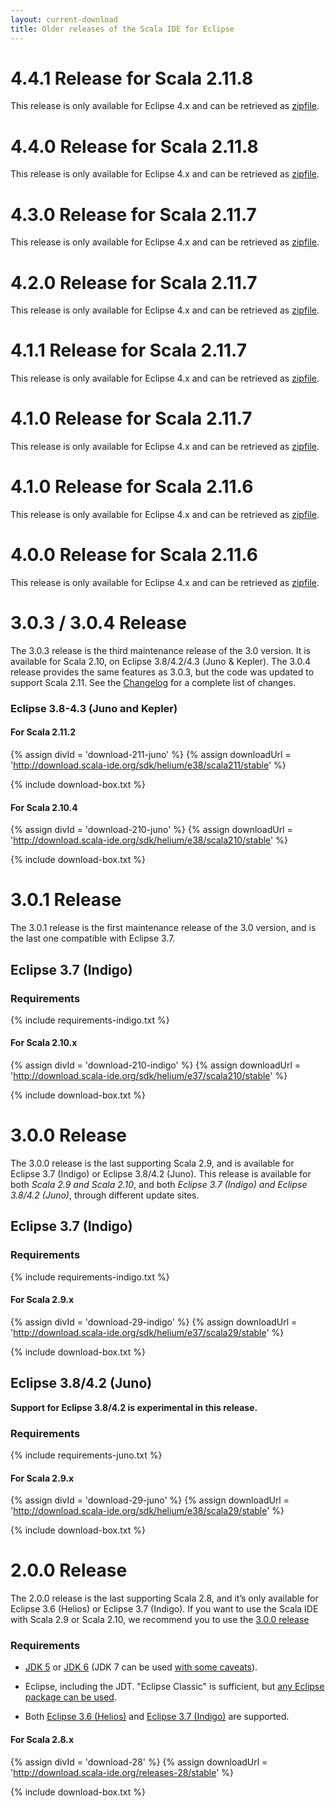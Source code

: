 ```yaml
---
layout: current-download
title: Older releases of the Scala IDE for Eclipse
---
```


# 4.4.1 Release for Scala 2.11.8

This release is only available for Eclipse 4.x and can be retrieved as [zipfile][441_2118_zip].

# 4.4.0 Release for Scala 2.11.8

This release is only available for Eclipse 4.x and can be retrieved as [zipfile][440_2118_zip].

# 4.3.0 Release for Scala 2.11.7

This release is only available for Eclipse 4.x and can be retrieved as [zipfile][430_2117_zip].

# 4.2.0 Release for Scala 2.11.7

This release is only available for Eclipse 4.x and can be retrieved as [zipfile][420_2117_zip].

# 4.1.1 Release for Scala 2.11.7

This release is only available for Eclipse 4.x and can be retrieved as [zipfile][411_2117_zip].

# 4.1.0 Release for Scala 2.11.7

This release is only available for Eclipse 4.x and can be retrieved as [zipfile][410_2117_zip].

# 4.1.0 Release for Scala 2.11.6

This release is only available for Eclipse 4.x and can be retrieved as [zipfile][410_2116_zip].

# 4.0.0 Release for Scala 2.11.6

This release is only available for Eclipse 4.x and can be retrieved as [zipfile][400_2116_zip].

# 3.0.3 / 3.0.4 Release

The 3.0.3 release is the third maintenance release of the 3.0 version. It is available
for Scala 2.10, on Eclipse 3.8/4.2/4.3 (Juno & Kepler). The 3.0.4 release provides the same features as 3.0.3, but the code was updated to support Scala
2.11. See the [Changelog][clog] for a complete list of changes.

### Eclipse 3.8-4.3 (Juno and Kepler)

#### For Scala 2.11.2

{% assign divId = 'download-211-juno' %}
{% assign downloadUrl = 'http://download.scala-ide.org/sdk/helium/e38/scala211/stable' %}

{% include download-box.txt %}

#### For Scala 2.10.4

{% assign divId = 'download-210-juno' %}
{% assign downloadUrl = 'http://download.scala-ide.org/sdk/helium/e38/scala210/stable' %}

{% include download-box.txt %}

# 3.0.1 Release

The 3.0.1 release is the first maintenance release of the 3.0 version, and is the last one
compatible with Eclipse 3.7.

## Eclipse 3.7 (Indigo)

### Requirements
{% include requirements-indigo.txt %}

#### For Scala 2.10.x
{% assign divId = 'download-210-indigo' %}
{% assign downloadUrl = 'http://download.scala-ide.org/sdk/helium/e37/scala210/stable' %}

{% include download-box.txt %}


# 3.0.0 Release

The 3.0.0 release is the last supporting Scala 2.9, and is available for Eclipse 3.7 (Indigo)
or Eclipse 3.8/4.2 (Juno).
This release is available for both *Scala 2.9 and Scala 2.10*,
and both *Eclipse 3.7 (Indigo) and Eclipse 3.8/4.2 (Juno)*, through different update sites.

## Eclipse 3.7 (Indigo)

### Requirements
{% include requirements-indigo.txt %}

#### For Scala 2.9.x

{% assign divId = 'download-29-indigo' %}
{% assign downloadUrl = 'http://download.scala-ide.org/sdk/helium/e37/scala29/stable' %}

{% include download-box.txt %}

## Eclipse 3.8/4.2 (Juno)

**Support for Eclipse 3.8/4.2 is experimental in this release.**

### Requirements
{% include requirements-juno.txt %}

#### For Scala 2.9.x

{% assign divId = 'download-29-juno' %}
{% assign downloadUrl = 'http://download.scala-ide.org/sdk/helium/e38/scala29/stable' %}

{% include download-box.txt %}

# 2.0.0 Release

The 2.0.0 release is the last supporting Scala 2.8, and it’s only available for Eclipse
3.6 (Helios) or Eclipse 3.7 (Indigo). If you want to use the Scala IDE with Scala 2.9 or
Scala 2.10, we recommend you to use the [3.0.0 release](#300_release)

### Requirements
* [JDK 5][jdk5] or [JDK 6][jdk6] (JDK 7 can be used [with some caveats][ide-java7]).

* Eclipse, including the JDT. "Eclipse Classic" is sufficient, but [any Eclipse package can be used][eclipse-package-to-use].

* Both [Eclipse 3.6 (Helios)][eclipse-helios] and [Eclipse 3.7 (Indigo)][eclipse-indigo] are supported.

[jdk5]: http://www.oracle.com/technetwork/java/javasebusiness/downloads/java-archive-downloads-javase5-419410.html
[jdk6]: http://www.oracle.com/technetwork/java/javasebusiness/downloads/java-archive-downloads-javase6-419409.html
[ide-java7]: /blog/java-7.html
[eclipse-package-to-use]: http://scala-ide.org/docs/current-user-doc/faq/index.html#what-eclipse-package-should-i-use
[eclipse-helios]: http://www.eclipse.org/downloads/packages/release/helios/sr2
[eclipse-indigo]: http://www.eclipse.org/downloads/packages/release/indigo/sr2
[clog]: http://scala-ide.org/docs/changelog.html
[400_2116_zip]: http://download.scala-ide.org/sdk/lithium/e44/scala211/stable/site_assembly-20150305-1905.zip
[410_2116_zip]: http://download.scala-ide.org/sdk/lithium/e44/scala211/stable/site_assembly-20150525-1654.zip
[410_2117_zip]: http://download.scala-ide.org/sdk/lithium/e44/scala211/stable/site_assembly-20150709-0701.zip
[411_2117_zip]: http://download.scala-ide.org/sdk/lithium/e44/scala211/stable/site_assembly-20150729-0028.zip
[420_2117_zip]: http://download.scala-ide.org/sdk/lithium/e44/scala211/stable/site_assembly-20150928-2314.zip
[430_2117_zip]: http://download.scala-ide.org/sdk/lithium/e44/scala211/stable/site_assembly-20151202-0007.zip
[440_2118_zip]: http://download.scala-ide.org/sdk/lithium/e44/scala211/stable/base-20160401-1237.zip
[441_2118_zip]: http://download.scala-ide.org/sdk/lithium/e44/scala211/stable/base-20160504-1321.zip

#### For Scala 2.8.x

{% assign divId = 'download-28' %}
{% assign downloadUrl = 'http://download.scala-ide.org/releases-28/stable' %}

{% include download-box.txt %}
